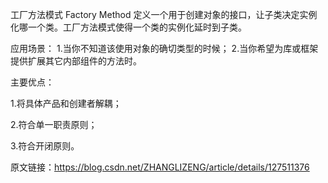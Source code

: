 工厂方法模式
Factory Method 定义一个用于创建对象的接口，让子类决定实例化哪一个类。工厂方法模式使得一个类的实例化延时到子类。

应用场景：
1.当你不知道该使用对象的确切类型的时候；
2.当你希望为库或框架提供扩展其它内部组件的方法时。

主要优点：

1.将具体产品和创建者解耦；

2.符合单一职责原则；

3.符合开闭原则。


原文链接：https://blog.csdn.net/ZHANGLIZENG/article/details/127511376